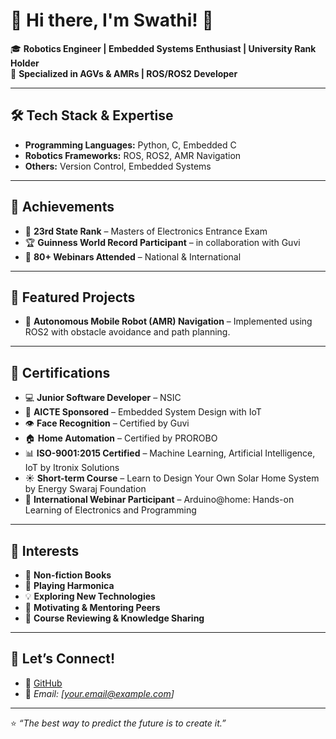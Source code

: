 # 👋 Hi there, I'm Swathi! 🚀

🎓 **Robotics Engineer | Embedded Systems Enthusiast | University Rank Holder**  
🤖 **Specialized in AGVs & AMRs | ROS/ROS2 Developer**

---

## 🛠️ **Tech Stack & Expertise**

- **Programming Languages:** Python, C, Embedded C
- **Robotics Frameworks:** ROS, ROS2, AMR Navigation
- **Others:** Version Control, Embedded Systems

---

## 🌟 **Achievements**

- 🏅 **23rd State Rank** – Masters of Electronics Entrance Exam
- 🏆 **Guinness World Record Participant** – in collaboration with Guvi
- 📖 **80+ Webinars Attended** – National & International

---

## 📁 **Featured Projects**

- 🦾 **Autonomous Mobile Robot (AMR) Navigation** – Implemented using ROS2 with obstacle avoidance and path planning.

---

## 📖 **Certifications**

- 💻 **Junior Software Developer** – NSIC
- 📡 **AICTE Sponsored** – Embedded System Design with IoT
- 👁️ **Face Recognition** – Certified by Guvi
- 🏠 **Home Automation** – Certified by PROROBO
- 📊 **ISO-9001:2015 Certified** – Machine Learning, Artificial Intelligence, IoT by Itronix Solutions
- ☀️ **Short-term Course** – Learn to Design Your Own Solar Home System by Energy Swaraj Foundation
- 🔌 **International Webinar Participant** – Arduino@home: Hands-on Learning of Electronics and Programming

---

## 🎯 **Interests**

- 📘 **Non-fiction Books**
- 🎵 **Playing Harmonica**
- 💡 **Exploring New Technologies**
- 🌟 **Motivating & Mentoring Peers**
- 📝 **Course Reviewing & Knowledge Sharing**

---

## 🤝 **Let’s Connect!**

- 📂 [GitHub](https://github.com/jaanu-11)
- 📧 *Email: [your.email@example.com]*

---

⭐ *“The best way to predict the future is to create it.”*

